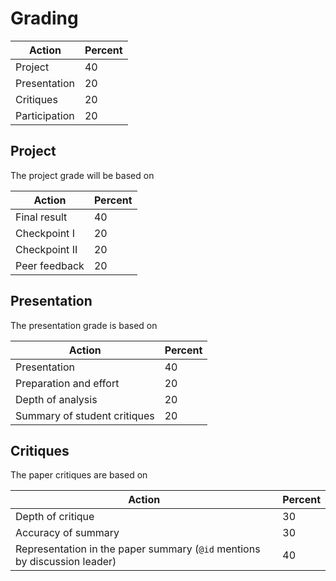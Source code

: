 # Grading

| Action | Percent |
| --- | --- |
| Project | 40 |
| Presentation | 20 |
| Critiques | 20 |
| Participation | 20 |

## Project

The project grade will be based on

| Action | Percent |
| --- | --- |
| Final result | 40 |
| Checkpoint I | 20 |
| Checkpoint II | 20 |
| Peer feedback | 20 |

## Presentation

The presentation grade is based on

| Action | Percent |
| --- | --- |
| Presentation | 40 |
| Preparation and effort | 20 |
| Depth of analysis | 20 |
| Summary of student critiques | 20 |

## Critiques

The paper critiques are based on

| Action | Percent |
| --- | --- |
| Depth of critique | 30 |
| Accuracy of summary | 30 |
| Representation in the paper summary (`@id` mentions by discussion leader) | 40 |
